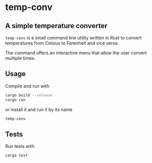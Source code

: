 # temp-conv

## A simple temperature converter

`temp-conv` is a small command line utility written in Rust to convert
temperatures from Celsius to Farenheit and vice versa.

The command offers an interactive menu that allow the user convert
multiple times.

## Usage

Compile and run with
```bash
cargo build --release
cargo run
```

or install it and run it by its name
```bash
temp-conv
```

## Tests

Run tests with
```bash
cargo test
```
